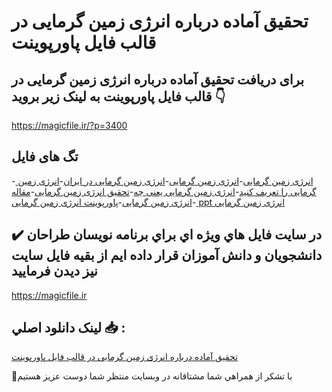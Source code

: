 # تحقیق آماده درباره انرژی زمین گرمایی در قالب فایل پاورپوینت

## برای دریافت تحقیق آماده درباره انرژی زمین گرمایی در قالب فایل پاورپوینت به لینک زیر بروید 👇

https://magicfile.ir/?p=3400

## تگ های فایل

-[ انرژی زمین گرمایی](https://magicfile.ir/product/%d8%aa%d8%ad%d9%82%db%8c%d9%82-%d8%a7%d9%86%d8%b1%da%98%db%8c-%d8%b2%d9%85%db%8c%d9%86-%da%af%d8%b1%d9%85%d8%a7%db%8c%db%8c-%d8%af%d8%b1-%d9%82%d8%a7%d9%84%d8%a8-%d9%81%d8%a7%db%8c%d9%84-%d9%be%d8%a7%d9%88%d8%b1%d9%be%d9%88%db%8c%d9%86%d8%aa/)-[انرژی زمین گرمایی](https://magicfile.ir/product/%d8%aa%d8%ad%d9%82%db%8c%d9%82-%d8%a7%d9%86%d8%b1%da%98%db%8c-%d8%b2%d9%85%db%8c%d9%86-%da%af%d8%b1%d9%85%d8%a7%db%8c%db%8c-%d8%af%d8%b1-%d9%82%d8%a7%d9%84%d8%a8-%d9%81%d8%a7%db%8c%d9%84-%d9%be%d8%a7%d9%88%d8%b1%d9%be%d9%88%db%8c%d9%86%d8%aa/)-[انرژی زمین گرمایی در ایران](https://magicfile.ir/product/%d8%aa%d8%ad%d9%82%db%8c%d9%82-%d8%a7%d9%86%d8%b1%da%98%db%8c-%d8%b2%d9%85%db%8c%d9%86-%da%af%d8%b1%d9%85%d8%a7%db%8c%db%8c-%d8%af%d8%b1-%d9%82%d8%a7%d9%84%d8%a8-%d9%81%d8%a7%db%8c%d9%84-%d9%be%d8%a7%d9%88%d8%b1%d9%be%d9%88%db%8c%d9%86%d8%aa/)-[انرژی زمین گرمایی را تعریف کنید](https://magicfile.ir/product/%d8%aa%d8%ad%d9%82%db%8c%d9%82-%d8%a7%d9%86%d8%b1%da%98%db%8c-%d8%b2%d9%85%db%8c%d9%86-%da%af%d8%b1%d9%85%d8%a7%db%8c%db%8c-%d8%af%d8%b1-%d9%82%d8%a7%d9%84%d8%a8-%d9%81%d8%a7%db%8c%d9%84-%d9%be%d8%a7%d9%88%d8%b1%d9%be%d9%88%db%8c%d9%86%d8%aa/)-[انرژی زمین گرمایی یعنی چه](https://magicfile.ir/product/%d8%aa%d8%ad%d9%82%db%8c%d9%82-%d8%a7%d9%86%d8%b1%da%98%db%8c-%d8%b2%d9%85%db%8c%d9%86-%da%af%d8%b1%d9%85%d8%a7%db%8c%db%8c-%d8%af%d8%b1-%d9%82%d8%a7%d9%84%d8%a8-%d9%81%d8%a7%db%8c%d9%84-%d9%be%d8%a7%d9%88%d8%b1%d9%be%d9%88%db%8c%d9%86%d8%aa/)-[تحقیق  انرژی زمین گرمایی](https://magicfile.ir/product/%d8%aa%d8%ad%d9%82%db%8c%d9%82-%d8%a7%d9%86%d8%b1%da%98%db%8c-%d8%b2%d9%85%db%8c%d9%86-%da%af%d8%b1%d9%85%d8%a7%db%8c%db%8c-%d8%af%d8%b1-%d9%82%d8%a7%d9%84%d8%a8-%d9%81%d8%a7%db%8c%d9%84-%d9%be%d8%a7%d9%88%d8%b1%d9%be%d9%88%db%8c%d9%86%d8%aa/)-[مقاله  انرژی زمین گرمایی](https://magicfile.ir/product/%d8%aa%d8%ad%d9%82%db%8c%d9%82-%d8%a7%d9%86%d8%b1%da%98%db%8c-%d8%b2%d9%85%db%8c%d9%86-%da%af%d8%b1%d9%85%d8%a7%db%8c%db%8c-%d8%af%d8%b1-%d9%82%d8%a7%d9%84%d8%a8-%d9%81%d8%a7%db%8c%d9%84-%d9%be%d8%a7%d9%88%d8%b1%d9%be%d9%88%db%8c%d9%86%d8%aa/)-[پاورپوینت  انرژی زمین گرمایی](https://magicfile.ir/product/%d8%aa%d8%ad%d9%82%db%8c%d9%82-%d8%a7%d9%86%d8%b1%da%98%db%8c-%d8%b2%d9%85%db%8c%d9%86-%da%af%d8%b1%d9%85%d8%a7%db%8c%db%8c-%d8%af%d8%b1-%d9%82%d8%a7%d9%84%d8%a8-%d9%81%d8%a7%db%8c%d9%84-%d9%be%d8%a7%d9%88%d8%b1%d9%be%d9%88%db%8c%d9%86%d8%aa/)-[ ppt  انرژی زمین گرمایی](https://magicfile.ir/product/%d8%aa%d8%ad%d9%82%db%8c%d9%82-%d8%a7%d9%86%d8%b1%da%98%db%8c-%d8%b2%d9%85%db%8c%d9%86-%da%af%d8%b1%d9%85%d8%a7%db%8c%db%8c-%d8%af%d8%b1-%d9%82%d8%a7%d9%84%d8%a8-%d9%81%d8%a7%db%8c%d9%84-%d9%be%d8%a7%d9%88%d8%b1%d9%be%d9%88%db%8c%d9%86%d8%aa/)

## ✔️ در سايت فايل هاي ويژه اي براي برنامه نويسان طراحان دانشجويان و دانش آموزان قرار داده ايم از بقيه فايل سايت نيز ديدن فرماييد

https://magicfile.ir


## لينک دانلود اصلي 📥 :

[تحقیق آماده درباره انرژی زمین گرمایی در قالب فایل پاورپوینت](https://magicfile.ir/product/%d8%aa%d8%ad%d9%82%db%8c%d9%82-%d8%a7%d9%86%d8%b1%da%98%db%8c-%d8%b2%d9%85%db%8c%d9%86-%da%af%d8%b1%d9%85%d8%a7%db%8c%db%8c-%d8%af%d8%b1-%d9%82%d8%a7%d9%84%d8%a8-%d9%81%d8%a7%db%8c%d9%84-%d9%be%d8%a7%d9%88%d8%b1%d9%be%d9%88%db%8c%d9%86%d8%aa/) 


🙏با تشکر از همراهي شما مشتاقانه در وبسایت منتظر شما دوست عزیز هستیم

